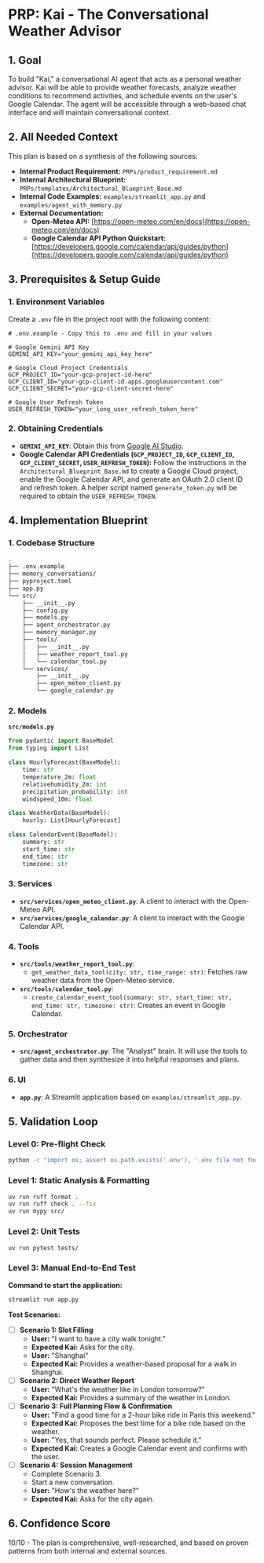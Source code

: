 # PRP: Kai - The Conversational Weather Advisor

## 1. Goal

To build "Kai," a conversational AI agent that acts as a personal weather advisor. Kai will be able to provide weather forecasts, analyze weather conditions to recommend activities, and schedule events on the user's Google Calendar. The agent will be accessible through a web-based chat interface and will maintain conversational context.

## 2. All Needed Context

This plan is based on a synthesis of the following sources:

*   **Internal Product Requirement:** `PRPs/product_requirement.md`
*   **Internal Architectural Blueprint:** `PRPs/templates/Architectural_Blueprint_Base.md`
*   **Internal Code Examples:** `examples/streamlit_app.py` and `examples/agent_with_memory.py`
*   **External Documentation:**
    *   **Open-Meteo API:** [https://open-meteo.com/en/docs](https://open-meteo.com/en/docs)
    *   **Google Calendar API Python Quickstart:** [https://developers.google.com/calendar/api/guides/python](https://developers.google.com/calendar/api/guides/python)

## 3. Prerequisites & Setup Guide

### 1. Environment Variables

Create a `.env` file in the project root with the following content:

```
# .env.example - Copy this to .env and fill in your values

# Google Gemini API Key
GEMINI_API_KEY="your_gemini_api_key_here"

# Google Cloud Project Credentials
GCP_PROJECT_ID="your-gcp-project-id-here"
GCP_CLIENT_ID="your-gcp-client-id.apps.googleusercontent.com"
GCP_CLIENT_SECRET="your-gcp-client-secret-here"

# Google User Refresh Token
USER_REFRESH_TOKEN="your_long_user_refresh_token_here"
```

### 2. Obtaining Credentials

*   **`GEMINI_API_KEY`**: Obtain this from [Google AI Studio](https://ai.google.dev/).
*   **Google Calendar API Credentials (`GCP_PROJECT_ID`, `GCP_CLIENT_ID`, `GCP_CLIENT_SECRET`, `USER_REFRESH_TOKEN`):** Follow the instructions in the `Architectural_Blueprint_Base.md` to create a Google Cloud project, enable the Google Calendar API, and generate an OAuth 2.0 client ID and refresh token. A helper script named `generate_token.py` will be required to obtain the `USER_REFRESH_TOKEN`.

## 4. Implementation Blueprint

### 1. Codebase Structure

```bash
.
├── .env.example
├── memory_conversations/
├── pyproject.toml
├── app.py
└── src/
    ├── __init__.py
    ├── config.py
    ├── models.py
    ├── agent_orchestrator.py
    ├── memory_manager.py
    ├── tools/
    │   ├── __init__.py
    │   ├── weather_report_tool.py
    │   └── calendar_tool.py
    └── services/
        ├── __init__.py
        ├── open_meteo_client.py
        └── google_calendar.py
```

### 2. Models

**`src/models.py`**

```python
from pydantic import BaseModel
from typing import List

class HourlyForecast(BaseModel):
    time: str
    temperature_2m: float
    relativehumidity_2m: int
    precipitation_probability: int
    windspeed_10m: float

class WeatherData(BaseModel):
    hourly: List[HourlyForecast]

class CalendarEvent(BaseModel):
    summary: str
    start_time: str
    end_time: str
    timezone: str
```

### 3. Services

*   **`src/services/open_meteo_client.py`**: A client to interact with the Open-Meteo API.
*   **`src/services/google_calendar.py`**: A client to interact with the Google Calendar API.

### 4. Tools

*   **`src/tools/weather_report_tool.py`**:
    *   `get_weather_data_tool(city: str, time_range: str)`: Fetches raw weather data from the Open-Meteo service.
*   **`src/tools/calendar_tool.py`**:
    *   `create_calendar_event_tool(summary: str, start_time: str, end_time: str, timezone: str)`: Creates an event in Google Calendar.

### 5. Orchestrator

*   **`src/agent_orchestrator.py`**: The "Analyst" brain. It will use the tools to gather data and then synthesize it into helpful responses and plans.

### 6. UI

*   **`app.py`**: A Streamlit application based on `examples/streamlit_app.py`.

## 5. Validation Loop

### Level 0: Pre-flight Check

```bash
python -c "import os; assert os.path.exists('.env'), '.env file not found. Please copy .env.example to .env and fill in your credentials.'" && echo "✅ .env file found."
```

### Level 1: Static Analysis & Formatting

```bash
uv run ruff format .
uv run ruff check . --fix
uv run mypy src/
```

### Level 2: Unit Tests

```bash
uv run pytest tests/
```

### Level 3: Manual End-to-End Test

**Command to start the application:**

```bash
streamlit run app.py
```

**Test Scenarios:**

*   [ ] **Scenario 1: Slot Filling**
    *   **User:** "I want to have a city walk tonight."
    *   **Expected Kai:** Asks for the city.
    *   **User:** "Shanghai"
    *   **Expected Kai:** Provides a weather-based proposal for a walk in Shanghai.
*   [ ] **Scenario 2: Direct Weather Report**
    *   **User:** "What's the weather like in London tomorrow?"
    *   **Expected Kai:** Provides a summary of the weather in London.
*   [ ] **Scenario 3: Full Planning Flow & Confirmation**
    *   **User:** "Find a good time for a 2-hour bike ride in Paris this weekend."
    *   **Expected Kai:** Proposes the best time for a bike ride based on the weather.
    *   **User:** "Yes, that sounds perfect. Please schedule it."
    *   **Expected Kai:** Creates a Google Calendar event and confirms with the user.
*   [ ] **Scenario 4: Session Management**
    *   Complete Scenario 3.
    *   Start a new conversation.
    *   **User:** "How's the weather here?"
    *   **Expected Kai:** Asks for the city again.

## 6. Confidence Score

10/10 - The plan is comprehensive, well-researched, and based on proven patterns from both internal and external sources.
